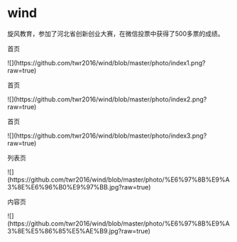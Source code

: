 # wind
旋风教育，参加了河北省创新创业大赛，在微信投票中获得了500多票的成绩。
<p>首页</p>
![](https://github.com/twr2016/wind/blob/master/photo/index1.png?raw=true)
<p>首页</p>
![](https://github.com/twr2016/wind/blob/master/photo/index2.png?raw=true)
<p>首页</p>
![](https://github.com/twr2016/wind/blob/master/photo/index3.png?raw=true)
<p>列表页</p>
![](https://github.com/twr2016/wind/blob/master/photo/%E6%97%8B%E9%A3%8E%E6%96%B0%E9%97%BB.jpg?raw=true)
<p>内容页</p>
![](https://github.com/twr2016/wind/blob/master/photo/%E6%97%8B%E9%A3%8E%E5%86%85%E5%AE%B9.jpg?raw=true)
